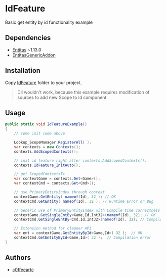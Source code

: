 # IdFeature
Basic get entity by id functionality example

## Dependencies
  - [Entitas](https://github.com/sschmid/Entitas-CSharp) ~1.13.0
  - [EntitasGenericAddon](https://github.com/c0ffeeartc/EntitasGenericAddon)

## Installation
Copy [IdFeature](./IdFeature) folder to your project.
> Dll wouldn't work, because this example requires modification of sources to add new Scope<TScope> to Id component

## Usage
```csharp
public static void IdFeatureExample()
{
	// some init code above

	Lookup_ScopeManager.RegisterAll( );
	var contexts = new Contexts();
	contexts.AddScopedContexts();

	// init id feature right after contexts.AddScopedContexts();
	contexts.IdFeature_InitAuto();

	// get ScopedContext<T>
	var contextGame = contexts.Get<Game>();
	var contextCmd = contexts.Get<Cmd>();

	// use PrimaryEntityIndex through context
	contextGame.GetEntity( nameof(Id), 32 ); // OK
	contextCmd.GetEntity( nameof(Id), 32 ); // Runtime Error or Bug

	// Generic use of PrimaryEntityIndex with Compile time correctness
	contextGame.GetSingleEntBy<Game,Id,Int32>(nameof(Id), 32); // OK
	contextCmd.GetSingleEntBy<Cmd,Id,Int32>(nameof(Id), 32); // Compilation error

	// Extension method for cleaner API
	var ent = contextGame.GetEntityById<Game,Id>( 32 );  // OK
	contextCmd.GetEntityById<Game,Id>( 32 );  // Compilation error
}
```

## Authors
  - [c0ffeeartc](https://github.com/c0ffeeartc)
